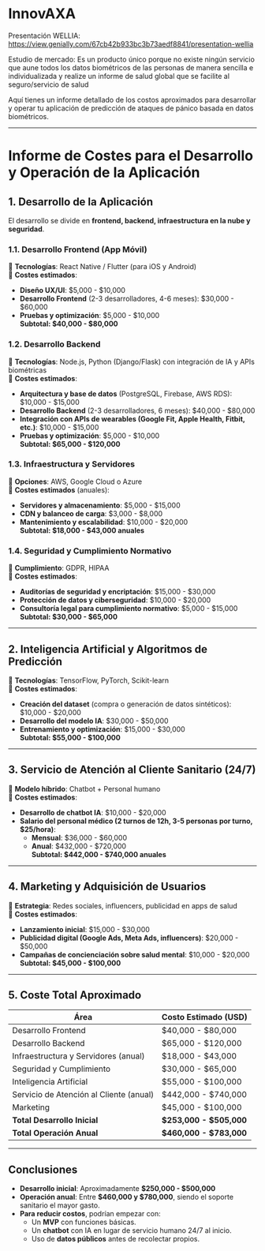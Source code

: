# InnovAXA

Presentación WELLIA: https://view.genially.com/67cb42b933bc3b73aedf8841/presentation-wellia

Estudio de mercado: Es un producto único porque no existe ningún servicio que aune todos los datos biométricos de las personas de manera sencilla e individualizada y realize un informe de salud global que se facilite al seguro/servicio de salud

Aquí tienes un informe detallado de los costos aproximados para desarrollar y operar tu aplicación de predicción de ataques de pánico basada en datos biométricos.  

---

# **Informe de Costes para el Desarrollo y Operación de la Aplicación**  

## **1. Desarrollo de la Aplicación**  
El desarrollo se divide en **frontend, backend, infraestructura en la nube y seguridad**.  

### **1.1. Desarrollo Frontend (App Móvil)**  
📌 **Tecnologías**: React Native / Flutter (para iOS y Android)  
📌 **Costes estimados**:  
- **Diseño UX/UI**: $5,000 - $10,000  
- **Desarrollo Frontend** (2-3 desarrolladores, 4-6 meses): $30,000 - $60,000  
- **Pruebas y optimización**: $5,000 - $10,000  
**Subtotal: $40,000 - $80,000**  

### **1.2. Desarrollo Backend**  
📌 **Tecnologías**: Node.js, Python (Django/Flask) con integración de IA y APIs biométricas  
📌 **Costes estimados**:  
- **Arquitectura y base de datos** (PostgreSQL, Firebase, AWS RDS): $10,000 - $15,000  
- **Desarrollo Backend** (2-3 desarrolladores, 6 meses): $40,000 - $80,000  
- **Integración con APIs de wearables (Google Fit, Apple Health, Fitbit, etc.)**: $10,000 - $15,000  
- **Pruebas y optimización**: $5,000 - $10,000  
**Subtotal: $65,000 - $120,000**  

### **1.3. Infraestructura y Servidores**  
📌 **Opciones**: AWS, Google Cloud o Azure  
📌 **Costes estimados** (anuales):  
- **Servidores y almacenamiento**: $5,000 - $15,000  
- **CDN y balanceo de carga**: $3,000 - $8,000  
- **Mantenimiento y escalabilidad**: $10,000 - $20,000  
**Subtotal: $18,000 - $43,000 anuales**  

### **1.4. Seguridad y Cumplimiento Normativo**  
📌 **Cumplimiento**: GDPR, HIPAA  
📌 **Costes estimados**:  
- **Auditorías de seguridad y encriptación**: $15,000 - $30,000  
- **Protección de datos y ciberseguridad**: $10,000 - $20,000  
- **Consultoría legal para cumplimiento normativo**: $5,000 - $15,000  
**Subtotal: $30,000 - $65,000**  

---

## **2. Inteligencia Artificial y Algoritmos de Predicción**  
📌 **Tecnologías**: TensorFlow, PyTorch, Scikit-learn  
📌 **Costes estimados**:  
- **Creación del dataset** (compra o generación de datos sintéticos): $10,000 - $20,000  
- **Desarrollo del modelo IA**: $30,000 - $50,000  
- **Entrenamiento y optimización**: $15,000 - $30,000  
**Subtotal: $55,000 - $100,000**  

---

## **3. Servicio de Atención al Cliente Sanitario (24/7)**  
📌 **Modelo híbrido**: Chatbot + Personal humano  
📌 **Costes estimados**:  
- **Desarrollo de chatbot IA**: $10,000 - $20,000  
- **Salario del personal médico (2 turnos de 12h, 3-5 personas por turno, $25/hora)**:  
  - **Mensual**: $36,000 - $60,000  
  - **Anual**: $432,000 - $720,000  
**Subtotal: $442,000 - $740,000 anuales**  

---

## **4. Marketing y Adquisición de Usuarios**  
📌 **Estrategia**: Redes sociales, influencers, publicidad en apps de salud  
📌 **Costes estimados**:  
- **Lanzamiento inicial**: $15,000 - $30,000  
- **Publicidad digital (Google Ads, Meta Ads, influencers)**: $20,000 - $50,000  
- **Campañas de concienciación sobre salud mental**: $10,000 - $20,000  
**Subtotal: $45,000 - $100,000**  

---

## **5. Coste Total Aproximado**  

| **Área** | **Costo Estimado (USD)** |
|----------|------------------|
| Desarrollo Frontend | $40,000 - $80,000 |
| Desarrollo Backend | $65,000 - $120,000 |
| Infraestructura y Servidores (anual) | $18,000 - $43,000 |
| Seguridad y Cumplimiento | $30,000 - $65,000 |
| Inteligencia Artificial | $55,000 - $100,000 |
| Servicio de Atención al Cliente (anual) | $442,000 - $740,000 |
| Marketing | $45,000 - $100,000 |
| **Total Desarrollo Inicial** | **$253,000 - $505,000** |
| **Total Operación Anual** | **$460,000 - $783,000** |

---

## **Conclusiones**  
- **Desarrollo inicial**: Aproximadamente **$250,000 - $500,000**  
- **Operación anual**: Entre **$460,000 y $780,000**, siendo el soporte sanitario el mayor gasto.  
- **Para reducir costos**, podrían empezar con:  
  - Un **MVP** con funciones básicas.  
  - Un **chatbot** con IA en lugar de servicio humano 24/7 al inicio.  
  - Uso de **datos públicos** antes de recolectar propios.  
